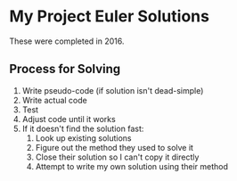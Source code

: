 # My Project Euler Solutions

These were completed in 2016.

## Process for Solving

1. Write pseudo-code (if solution isn't dead-simple)
2. Write actual code
3. Test
4. Adjust code until it works
5. If it doesn't find the solution fast:
    1. Look up existing solutions
    2. Figure out the method they used to solve it
    3. Close their solution so I can't copy it directly
    4. Attempt to write my own solution using their method
